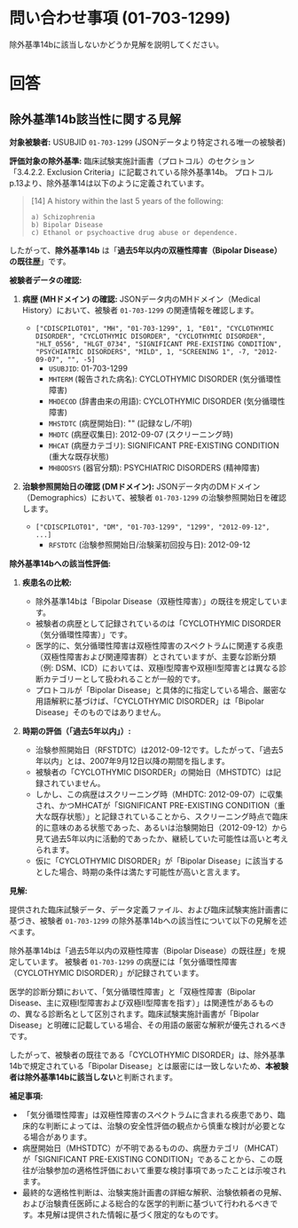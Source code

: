 # 問い合わせ事項 (01-703-1299)
除外基準14bに該当しないかどうか見解を説明してください。

# 回答
## 除外基準14b該当性に関する見解

**対象被験者:** USUBJID `01-703-1299` (JSONデータより特定される唯一の被験者)

**評価対象の除外基準:**
臨床試験実施計画書（プロトコル）のセクション「3.4.2.2. Exclusion Criteria」に記載されている除外基準14b。
プロトコル p.13より、除外基準14は以下のように定義されています。

> [14] A history within the last 5 years of the following:
>
>     a) Schizophrenia
>     b) Bipolar Disease
>     c) Ethanol or psychoactive drug abuse or dependence.

したがって、**除外基準14b** は「**過去5年以内の双極性障害（Bipolar Disease）の既往歴**」です。

**被験者データの確認:**

1.  **病歴 (MHドメイン) の確認:**
    JSONデータ内のMHドメイン（Medical History）において、被験者 `01-703-1299` の関連情報を確認します。
    *   `["CDISCPILOT01", "MH", "01-703-1299", 1, "E01", "CYCLOTHYMIC DISORDER", "CYCLOTHYMIC DISORDER", "CYCLOTHYMIC DISORDER", "HLT_0556", "HLGT_0734", "SIGNIFICANT PRE-EXISTING CONDITION", "PSYCHIATRIC DISORDERS", "MILD", 1, "SCREENING 1", -7, "2012-09-07", "", -5]`
        *   `USUBJID`: 01-703-1299
        *   `MHTERM` (報告された病名): CYCLOTHYMIC DISORDER (気分循環性障害)
        *   `MHDECOD` (辞書由来の用語): CYCLOTHYMIC DISORDER (気分循環性障害)
        *   `MHSTDTC` (病歴開始日): "" (記録なし/不明)
        *   `MHDTC` (病歴収集日): 2012-09-07 (スクリーニング時)
        *   `MHCAT` (病歴カテゴリ): SIGNIFICANT PRE-EXISTING CONDITION (重大な既存状態)
        *   `MHBODSYS` (器官分類): PSYCHIATRIC DISORDERS (精神障害)

2.  **治験参照開始日の確認 (DMドメイン):**
    JSONデータ内のDMドメイン（Demographics）において、被験者 `01-703-1299` の治験参照開始日を確認します。
    *   `["CDISCPILOT01", "DM", "01-703-1299", "1299", "2012-09-12", ...]`
        *   `RFSTDTC` (治験参照開始日/治験薬初回投与日): 2012-09-12

**除外基準14bへの該当性評価:**

1.  **疾患名の比較:**
    *   除外基準14bは「Bipolar Disease（双極性障害）」の既往を規定しています。
    *   被験者の病歴として記録されているのは「CYCLOTHYMIC DISORDER（気分循環性障害）」です。
    *   医学的に、気分循環性障害は双極性障害のスペクトラムに関連する疾患（双極性障害および関連障害群）とされていますが、主要な診断分類（例: DSM、ICD）においては、双極I型障害や双極II型障害とは異なる診断カテゴリーとして扱われることが一般的です。
    *   プロトコルが「Bipolar Disease」と具体的に指定している場合、厳密な用語解釈に基づけば、「CYCLOTHYMIC DISORDER」は「Bipolar Disease」そのものではありません。

2.  **時期の評価（「過去5年以内」）:**
    *   治験参照開始日（RFSTDTC）は2012-09-12です。したがって、「過去5年以内」とは、2007年9月12日以降の期間を指します。
    *   被験者の「CYCLOTHYMIC DISORDER」の開始日（MHSTDTC）は記録されていません。
    *   しかし、この病歴はスクリーニング時（MHDTC: 2012-09-07）に収集され、かつMHCATが「SIGNIFICANT PRE-EXISTING CONDITION（重大な既存状態）」と記録されていることから、スクリーニング時点で臨床的に意味のある状態であった、あるいは治験開始日（2012-09-12）から見て過去5年以内に活動的であったか、継続していた可能性は高いと考えられます。
    *   仮に「CYCLOTHYMIC DISORDER」が「Bipolar Disease」に該当するとした場合、時期の条件は満たす可能性が高いと言えます。

**見解:**

提供された臨床試験データ、データ定義ファイル、および臨床試験実施計画書に基づき、被験者 `01-703-1299` の除外基準14bへの該当性について以下の見解を述べます。

除外基準14bは「過去5年以内の双極性障害（Bipolar Disease）の既往歴」を規定しています。
被験者 `01-703-1299` の病歴には「気分循環性障害（CYCLOTHYMIC DISORDER）」が記録されています。

医学的診断分類において、「気分循環性障害」と「双極性障害（Bipolar Disease、主に双極I型障害および双極II型障害を指す）」は関連性があるものの、異なる診断名として区別されます。臨床試験実施計画書が「Bipolar Disease」と明確に記載している場合、その用語の厳密な解釈が優先されるべきです。

したがって、被験者の既往である「CYCLOTHYMIC DISORDER」は、除外基準14bで規定されている「Bipolar Disease」とは厳密には一致しないため、**本被験者は除外基準14bに該当しない**と判断されます。

**補足事項:**

*   「気分循環性障害」は双極性障害のスペクトラムに含まれる疾患であり、臨床的な判断によっては、治験の安全性評価の観点から慎重な検討が必要となる場合があります。
*   病歴開始日（MHSTDTC）が不明であるものの、病歴カテゴリ（MHCAT）が「SIGNIFICANT PRE-EXISTING CONDITION」であることから、この既往が治験参加の適格性評価において重要な検討事項であったことは示唆されます。
*   最終的な適格性判断は、治験実施計画書の詳細な解釈、治験依頼者の見解、および治験責任医師による総合的な医学的判断に基づいて行われるべきです。本見解は提供された情報に基づく限定的なものです。
